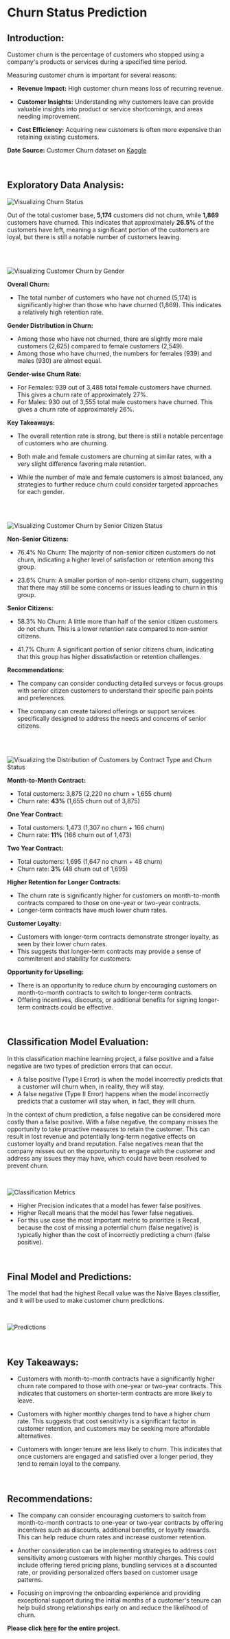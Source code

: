 # Churn Status Prediction

## Introduction:
Customer churn is the percentage of customers who stopped using a company's products or services during a specified time period.

Measuring customer churn is important for several reasons:

- **Revenue Impact:** High customer churn means loss of recurring revenue.

- **Customer Insights:** Understanding why customers leave can provide valuable insights into product or service shortcomings, and areas needing improvement.

- **Cost Efficiency:** Acquiring new customers is often more expensive than retaining existing customers.

**Date Source:** Customer Churn dataset on [Kaggle](https://www.kaggle.com/datasets/blastchar/telco-customer-churn) 

<br>

## Exploratory Data Analysis:

![Visualizing Churn Status](/images/1.png)

Out of the total customer base, **5,174** customers did not churn, while **1,869** customers have churned. This indicates that approximately **26.5%** of the customers have left, meaning a significant portion of the customers are loyal, but there is still a notable number of customers leaving.

<br><br>

![Visualizing Customer Churn by Gender](/images/2.png)

**Overall Churn:**

- The total number of customers who have not churned (5,174) is significantly higher than those who have churned (1,869). This indicates a relatively high retention rate.

**Gender Distribution in Churn:**

- Among those who have not churned, there are slightly more male customers (2,625) compared to female customers (2,549).
- Among those who have churned, the numbers for females (939) and males (930) are almost equal.

**Gender-wise Churn Rate:**

- For Females: 939 out of 3,488 total female customers have churned. This gives a churn rate of approximately 27%.
- For Males: 930 out of 3,555 total male customers have churned. This gives a churn rate of approximately 26%.

**Key Takeaways:**

- The overall retention rate is strong, but there is still a notable percentage of customers who are churning.

- Both male and female customers are churning at similar rates, with a very slight difference favoring male retention.

- While the number of male and female customers is almost balanced, any strategies to further reduce churn could consider targeted approaches for each gender.

<br><br>

![Visualizing Customer Churn by Senior Citizen Status](/images/3.png)

**Non-Senior Citizens:**

- 76.4% No Churn: The majority of non-senior citizen customers do not churn, indicating a higher level of satisfaction or retention among this group.

- 23.6% Churn: A smaller portion of non-senior citizens churn, suggesting that there may still be some concerns or issues leading to churn in this group.

**Senior Citizens:**

- 58.3% No Churn: A little more than half of the senior citizen customers do not churn. This is a lower retention rate compared to non-senior citizens.

- 41.7% Churn: A significant portion of senior citizens churn, indicating that this group has higher dissatisfaction or retention challenges.

**Recommendations:**

- The company can consider conducting detailed surveys or focus groups with senior citizen customers to understand their specific pain points and preferences.

- The company can create tailored offerings or support services specifically designed to address the needs and concerns of senior citizens.

<br><br>

![Visualizing the Distribution of Customers by Contract Type and Churn Status](/images/4.png)

**Month-to-Month Contract:**

- Total customers: 3,875 (2,220 no churn + 1,655 churn)
- Churn rate: **43%** (1,655 churn out of 3,875)

**One Year Contract:**

- Total customers: 1,473 (1,307 no churn + 166 churn)
- Churn rate: **11%** (166 churn out of 1,473)

**Two Year Contract:**

- Total customers: 1,695 (1,647 no churn + 48 churn)
- Churn rate: **3%** (48 churn out of 1,695)

**Higher Retention for Longer Contracts:**

- The churn rate is significantly higher for customers on month-to-month contracts compared to those on one-year or two-year contracts.
- Longer-term contracts have much lower churn rates.

**Customer Loyalty:**

- Customers with longer-term contracts demonstrate stronger loyalty, as seen by their lower churn rates.
- This suggests that longer-term contracts may provide a sense of commitment and stability for customers.

**Opportunity for Upselling:**

- There is an opportunity to reduce churn by encouraging customers on month-to-month contracts to switch to longer-term contracts.
- Offering incentives, discounts, or additional benefits for signing longer-term contracts could be effective.

<br>

## Classification Model Evaluation:

In this classification machine learning project, a false positive and a false negative are two types of prediction errors that can occur.

- A false positive (Type I Error) is when the model incorrectly predicts that a customer will churn when, in reality, they will stay.
- A false negative (Type II Error) happens when the model incorrectly predicts that a customer will stay when, in fact, they will churn.

In the context of churn prediction, a false negative can be considered more costly than a false positive. With a false negative, the company misses the opportunity to take proactive measures to retain the customer. This can result in lost revenue and potentially long-term negative effects on customer loyalty and brand reputation. False negatives mean that the company misses out on the opportunity to engage with the customer and address any issues they may have, which could have been resolved to prevent churn.

<br>

![Classification Metrics](/images/5.png)

- Higher Precision indicates that a model has fewer false positives.
- Higher Recall means that the model has fewer false negatives.
- For this use case the most important metric to prioritize is Recall, because the cost of missing a potential churn (false negative) is typically higher than the cost of incorrectly predicting a churn (false positive).

<br>

## Final Model and Predictions:
The model that had the highest Recall value was the Naive Bayes classifier, and it will be used to make customer churn predictions.

<br>

![Predictions](/images/6.png)

<br>

## Key Takeaways:

- Customers with month-to-month contracts have a significantly higher churn rate compared to those with one-year or two-year contracts. This indicates that customers on shorter-term contracts are more likely to leave.

- Customers with higher monthly charges tend to have a higher churn rate. This suggests that cost sensitivity is a significant factor in customer retention, and customers may be seeking more affordable alternatives.

- Customers with longer tenure are less likely to churn. This indicates that once customers are engaged and satisfied over a longer period, they tend to remain loyal to the company.

<br>

## Recommendations:

- The company can consider encouraging customers to switch from month-to-month contracts to one-year or two-year contracts by offering incentives such as discounts, additional benefits, or loyalty rewards. This can help reduce churn rates and increase customer retention.

- Another consideration can be implementing strategies to address cost sensitivity among customers with higher monthly charges. This could include offering tiered pricing plans, bundling services at a discounted rate, or providing personalized offers based on customer usage patterns.

- Focusing on improving the onboarding experience and providing exceptional support during the initial months of a customer's tenure can help build strong relationships early on and reduce the likelihood of churn.


**Please click [here](https://github.com/eric5412/Churn-Status-Prediction/blob/main/customer%20churn%20project.ipynb) for the entire project.**

<br><br>
<br><br>
